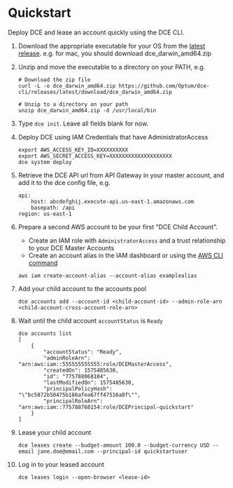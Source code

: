 # Quickstart

Deploy DCE and lease an account quickly using the DCE CLI.

1. Download the appropriate executable for your OS from the [latest release](https://github.com/Optum/dce-cli/releases/latest). e.g. for mac, you should download dce_darwin_amd64.zip

1. Unzip and move the executable to a directory on your PATH, e.g.

    ```
    # Download the zip file
    curl -L -o dce_darwin_amd64.zip https://github.com/Optum/dce-cli/releases/latest/download/dce_darwin_amd64.zip

    # Unzip to a directory on your path
    unzip dce_darwin_amd64.zip -d /usr/local/bin
    ```

1. Type `dce init`. Leave all fields blank for now.

1. Deploy DCE using IAM Credentials that have AdministratorAccess
    ```
    export AWS_ACCESS_KEY_ID=XXXXXXXXXX
    export AWS_SECRET_ACCESS_KEY=XXXXXXXXXXXXXXXXXXXX
    dce system deploy
    ```

1. Retrieve the DCE API url from API Gateway in your master account, and add it to the dce config file, e.g.
    ```
    api:
        host: abcdefghij.execute-api.us-east-1.amazonaws.com
        basepath: /api
    region: us-east-1
    ```

1. Prepare a second AWS account to be your first "DCE Child Account".
    - Create an IAM role with `AdministratorAccess` and a trust relationship to your DCE Master Accounts
    - Create an account alias in the IAM dashboard or using the [AWS CLI command](https://docs.aws.amazon.com/cli/latest/reference/iam/create-account-alias.html)

    ```
    aws iam create-account-alias --account-alias examplealias
    ```

1. Add your child account to the accounts pool
    ```
    dce accounts add --account-id <child-account-id> --admin-role-arn <child-account-cross-account-role-arn>
    ```

1. Wait until the child account `accountStatus` is `Ready`
    ```
    dce accounts list
    [
        {
            "accountStatus": "Ready",
            "adminRoleArn": "arn:aws:iam::555555555555:role/DCEMasterAccess",
            "createdOn": 1575485630,
            "id": "775788068104",
            "lastModifiedOn": 1575485630,
            "principalPolicyHash": "\"bc5872b50475b186afea67ff47516a8f\"",
            "principalRoleArn": "arn:aws:iam::775788768154:role/DCEPrincipal-quickstart"
        }
    ]
    ```

1. Lease your child account
    ```
    dce leases create --budget-amount 100.0 --budget-currency USD --email jane.doe@email.com --principal-id quickstartuser
    ```

1. Log in to your leased account
    ```
    dce leases login --open-browser <lease-id>
    ```